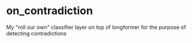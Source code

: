 # on_contradiction
My "roll our own" classifier layer on top of longformer for the purpose of detecting contradictions
